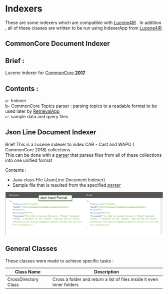 Indexers
========
These are some indexers which are compatible with [Lucene4IR](https://github.com/lucene4ir/lucene4ir/blob/master/README.md) . In addition , all of these classes are written to be run using IndexerApp from [Lucene4IR](https://github.com/lucene4ir/lucene4ir/blob/master/README.md)

CommonCore Document Indexer
-----------------------------------------------

Brief :
-------
Lucene indexer for [CommonCore **2017**](https://trec.nist.gov/data/core2017.html) 

Contents :
---------
a- Indexer 
<br/>
b- CommonCore Topics parser : parsing topics to a readable format to be used later by [RetrievalApp](https://github.com/lucene4ir/lucene4ir/blob/master/README.md)
<br/>
c- sample data and query files

Json Line Document Indexer
-----------------------------------------------
Brief
This is a Lucene indexer to index CAR - Cast and WAPO ( CommonCore 2018) collections. 
<br/>
This can be done with a [parser](https://github.com/stamatisvas/Index-TREC-CAR-MSMARCO-TREC-WASHINGTONPOST) that parses  files from all of these collections into one unified format 
	 
Contents :
 - Java class File (JsonLine Document Indexer) 	
 - Sample file that is resulted from the specified [parser](https://github.com/stamatisvas/Index-TREC-CAR-MSMARCO-TREC-WASHINGTONPOST)

![Accepted Json Format to the Indexer](https://github.com/ABDULAZIZALQATAN/Indexers/blob/master/Explanations/Json%20input%20Format.jpg)

General Classes
------------------------
These classes were made to achieve specific tasks :

| Class Name           | Description                                                            |
|----------------------|------------------------------------------------------------------------|
| CrossDirectory Class | Cross a folder and return a list of files inside it even inner folders |

